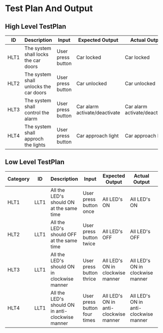 # Test Plan And Output
## High Level TestPlan
| ID | Description |Input| Expected Output|Actual Output|Status|
|-----|------------|------|-------|------------|-----------|
| HLT1 | The system shall locks the car doors |User press button |Car locked|Car locked||
| HLT2 | The system shall unlocks the car doors |User press button |Car unlocked|Car unlocked||
| HLT3 | The system shall control the alarm |User press button |Car alarm activate/deactivate|Car alarm activate/deactivate||
| HLT4 | The system shall approch the lights |User press button |Car approach light|Car approach light||

## Low Level TestPlan
| Category | ID | Description |Input| Expected Output|Actual Output|Status|
|----------|----|--------------|------|-----------|---------------|--------|
| HLT1 | LLT1 | All the LED's should ON at the same time |User press button once|All LED's ON|All LED's ON||
| HLT2 | LLT1 | All the LED's should OFF at the same time |User press button twice|All LED's OFF|All LED's OFF||
| HLT3 | LLT1 | All the LED's should ON in clockwise manner |User press button thrice|All LED's ON in clockwise manner|All LED's ON in clockwise manner||
| HLT4 | LLT1 | All the LED's should ON in anti-clockwise manner |User press button four times|All LED's ON in anti-clockwise manner|All LED's ON in anti-clockwise manner||


